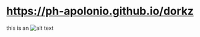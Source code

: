# https://ph-apolonio.github.io/dorkz

this is an ![alt text](https://media.tenor.com/kqixRX0zKOcAAAAd/cool.gif "alert(String.fromCharCode(88,83,83))//")


